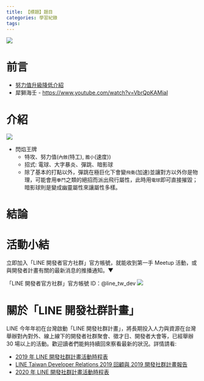 ```yaml
---
title: 【標題】題目
categories: 學習紀錄
tags:
---
```


<style>
  section.compact {
    font-size: 150%  
  }
  img[alt~="center"] {
    display: block;
    margin: 0 auto;
  }
</style>

![](https://nijialin.com/images/2021/)

# 前言

- [努力值升級降低介紹](https://forum.gamer.com.tw/C.php?bsn=1647&snA=109986)
- 犀獅海壬 - https://www.youtube.com/watch?v=VbrQpKAMiaI
<!-- more -->

# 介紹

![](https://nijialin.com/images/2021/pokemon/individually.png)

- 閃焰王牌
  - 特攻、努力值(`內斂`(特工), `膽小`(速度))
  - 招式: 電球、大字暴炎、彈跳、暗影球
  - 除了基本的打點以外，彈跳在極巨化下會變`飛衝`(加速)並讓對方以外你是物理，可能會用`拳鬥`之類的絕招而派出飛行屬性，此時用`電球`即可直接摧毀；暗影球則是變成幽靈屬性來讓屬性多樣。

# 結論

# 活動小結

立即加入「LINE 開發者官方社群」官方帳號，就能收到第一手 Meetup 活動，或與開發者計畫有關的最新消息的推播通知。▼

「LINE 開發者官方社群」官方帳號 ID：@line_tw_dev
![](https://www.evanlin.com/images/2020/line-tw-dev-qr.png)

# 關於「LINE 開發社群計畫」

LINE 今年年初在台灣啟動「LINE 開發社群計畫」，將長期投入人力與資源在台灣舉辦對內對外、線上線下的開發者社群聚會、徵才日、開發者大會等，已經舉辦 30 場以上的活動。歡迎讀者們能夠持續回來察看最新的狀況。詳情請看:

- [2019 年 LINE 開發社群計畫活動時程表](https://engineering.linecorp.com/zh-hant/blog/line-taiwan-developer-relations-2019-plan/)
- [LINE Taiwan Developer Relations 2019 回顧與 2019 開發社群計畫報告](https://engineering.linecorp.com/zh-hant/blog/line-taiwan-developer-relations-2019/)
- [2020 年 LINE 開發社群計畫活動時程表](https://engineering.linecorp.com/zh-hant/blog/2020-line-tw-devrel/)
